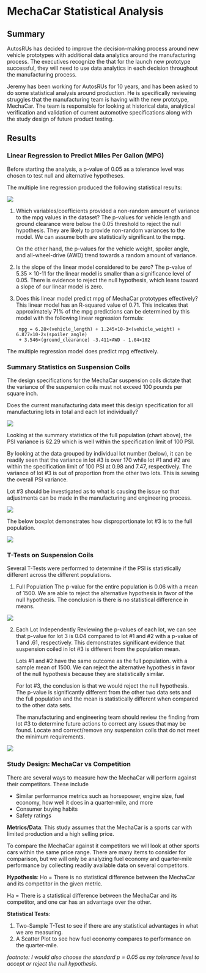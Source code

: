 # MechaCar Statistical Analysis
## Summary
AutosRUs has decided to improve the decision-making process around new vehicle prototypes with additional data analytics around the manufacturing process.  The executives recognize the that for the launch new prototype successful, they will need to use data analytics in each decision throughout the manufacturing process.  

Jeremy has been working for AutosRUs for 10 years, and has been asked to do some statistical analysis around production.  He is specifically reviewing struggles that the manufacturing team is having with the new prototype, MechaCar.  The team is responsible for looking at historical data, analytical verification and validation of current automotive specifications along with the study design of future product testing.  

## Results
### Linear Regression to Predict Miles Per Gallon (MPG)
Before starting the analysis, a p-value of 0.05 as a tolerance level was chosen to test null and alternative hypotheses. 

The multiple line regression produced the following statistical results:

![](Resources/summary_D1.PNG)

1. Which variables/coefficients provided a non-random amount of variance to the mpg values in the dataset?
    The p-values for vehicle length and ground clearance were below the 0.05 threshold to reject the null hypothesis.  They are likely to provide non-random variances to the model.  We can assume both are statistically significant to the mpg.

    On the other hand, the p-values for the vehicle weight, spoiler angle, and all-wheel-drive (AWD) trend towards a random amount of variance.

2. Is the slope of the linear model considered to be zero? 
    The p-value of 5.35 × 10-11 for the linear model is smaller than a significance level of 0.05. There is evidence to reject the null hypothesis, which leans toward a slope of our linear model is zero.  

3. Does this linear model predict mpg of MechaCar prototypes effectively?
    This linear model has an R-squared value of 0.71.  This indicates that approximately 71% of the mpg predictions can be determined by this model with the following linear regression formula:

        mpg = 6.28×(vehicle_length) + 1.245×10-3×(vehicle_weight) + 6.877×10-2×(spoiler_angle) 
        + 3.546×(ground_clearance) -3.411×AWD - 1.04×102

The multiple regression model does predict mpg effectively.

### Summary Statistics on Suspension Coils
The design specifications for the MechaCar suspension coils dictate that the variance of the suspension coils must not exceed 100 pounds per square inch. 

Does the current manufacturing data meet this design specification for all manufacturing lots in total and each lot individually?

![](Resources/total_summary_D2.PNG)

Looking at the summary statistics of the full population (chart above), the PSI variance is 62.29 which is well within the specification limit of 100 PSI.  

By looking at the data grouped by individual lot number (below), it can be readily seen that the variance in lot #3 is over 170 while lot #1 and #2 are within the specification limit of 100 PSI at 0.98 and 7.47, respectively.  The variance of lot #3 is out of proportion from the other two lots.  This is sewing the overall PSI variance. 

Lot #3 should be investigated as to what is causing the issue so that adjustments can be made in the manufacturing and engineering process.

![](Resources/lot_summary_D2.PNG)

The below boxplot demonstrates how disproportionate lot #3 is to the full population.

![](Resources/boxplot_D2.png)

### T-Tests on Suspension Coils
Several T-Tests were performed to determine if the PSI is statistically different across the different populations.

1. Full Population
     The p-value for the entire population is 0.06 with a mean of 1500.  We are able to reject the alternative hypothesis in favor of the null hypothesis.  The conclusion is there is no statistical difference in means.

![](Resources/population_t_test_D3.PNG)

2. Each Lot Independently
    Reviewing the p-values of each lot, we can see that p-value for lot 3 is 0.04 compared to lot #1 and #2 with a p-value of 1 and .61, respectively. This demonstrates significant evidence that suspension coiled in lot #3 is different from the population mean.

    Lots #1 and #2 have the same outcome as the full population.  with a sample mean of 1500.  We can reject the alternative hypothesis in favor of the null hypothesis because they are statistically similar.

    For lot #3, the conclusion is that we would reject the null hypothesis.  The p-value is significantly different from the other two data sets and the full population and the mean is statistically different when compared to the other data sets.  

    The manufacturing and engineering team should review the finding from lot #3 to determine future actions to correct any issues that may be found.  Locate and correct/remove any suspension coils that do not meet the minimum requirements.

![](Resources/t_test_D3.PNG)

### Study Design: MechaCar vs Competition
There are several ways to measure how the MechaCar will perform against their competitors.  These include 
* Similar performance metrics such as horsepower, engine size, fuel economy, how well it does in a quarter-mile, and more
* Consumer buying habits
* Safety ratings


**Metrics/Data**:
This study assumes that the MechaCar is a sports car with limited production and a high selling price.

To compare the MechaCar against it competitors we will look at other sports cars within the same price range.  There are many items to consider for comparison, but we will only be analyzing fuel economy and quarter-mile performance by collecting readily available data on several competitors.

**Hypothesis**:
Ho = There is no statistical difference between the MechaCar and its competitor in the given metric.

Ha = There is a statistical difference between the MechaCar and its competitor, and one car has an advantage over the other.

**Statistical Tests**:
1. Two-Sample T-Test to see if there are any statistical advantages in what we are measuring.
2. A Scatter Plot to see how fuel economy compares to performance on the quarter-mile.

*footnote:*
*I would also choose the standard p = 0.05 as my tolerance level to accept or reject the null hypothesis.*











